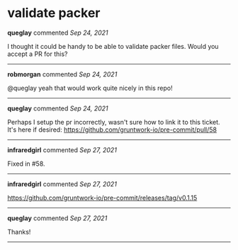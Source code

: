 # validate packer

**queglay** commented *Sep 24, 2021*

I thought it could be handy to be able to validate packer files.  Would you accept a PR for this?
<br />
***


**robmorgan** commented *Sep 24, 2021*

@queglay yeah that would work quite nicely in this repo!
***

**queglay** commented *Sep 24, 2021*

Perhaps I setup the pr incorrectly, wasn't sure how to link it to this ticket.  It's here if desired: https://github.com/gruntwork-io/pre-commit/pull/58
***

**infraredgirl** commented *Sep 27, 2021*

Fixed in #58.
***

**infraredgirl** commented *Sep 27, 2021*

https://github.com/gruntwork-io/pre-commit/releases/tag/v0.1.15
***

**queglay** commented *Sep 27, 2021*

Thanks!
***

